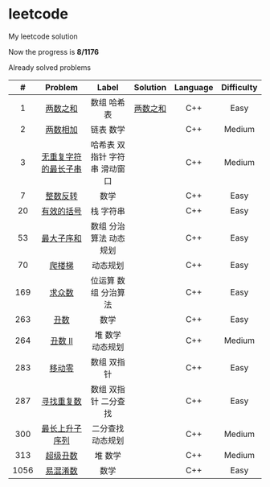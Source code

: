 # leetcode
My leetcode solution

Now the progress is **8/1176**

Already solved problems

|  #   |                           Problem                            |             Label             |                           Solution                           | Language | Difficulty |
| :--: | :----------------------------------------------------------: | :---------------------------: | :----------------------------------------------------------: | :------: | :--------: |
|  1   |    [两数之和](https://leetcode-cn.com/problems/two-sum/)     |          数组 哈希表          | [两数之和](https://github.com/Hots-J/leetcode/blob/master/problems/1.%E4%B8%A4%E6%95%B0%E4%B9%8B%E5%92%8C.md) |   C++    |    Easy    |
|  2   |    [两数相加](https://leetcode-cn.com/problems/two-sum/)     |           链表 数学           |                                                              |   C++    |   Medium   |
|  3   | [无重复字符的最长子串](https://leetcode-cn.com/problems/two-sum/) | 哈希表 双指针 字符串 滑动窗口 |                                                              |   C++    |   Medium   |
|  7   | [整数反转](https://leetcode-cn.com/problems/reverse-integer/) |             数学              |                                                              |   C++    |    Easy    |
|  20  | [有效的括号](https://leetcode-cn.com/problems/valid-parentheses/) |           栈 字符串           |                                                              |   C++    |    Easy    |
|  53  | [最大子序和](https://leetcode-cn.com/problems/maximum-subarray/) |    数组 分治算法 动态规划     |                                                              |   C++    |    Easy    |
|  70  | [爬楼梯](https://leetcode-cn.com/problems/climbing-stairs/)  |           动态规划            |                                                              |   C++    |    Easy    |
| 169  | [求众数](https://leetcode-cn.com/problems/majority-element/) |     位运算 数组 分治算法      |                                                              |   C++    |    Easy    |
| 263  |    [丑数](https://leetcode-cn.com/problems/ugly-number/)     |             数学              |                                                              |   C++    |    Easy    |
| 264  | [丑数 II](https://leetcode-cn.com/problems/ugly-number-ii/)  |       堆 数学 动态规划        |                                                              |   C++    |   Medium   |
| 283  |   [移动零](https://leetcode-cn.com/problems/move-zeroes/)    |          数组 双指针          |                                                              |   C++    |    Easy    |
| 287  | [寻找重复数](https://leetcode-cn.com/problems/find-the-duplicate-number/) |     数组 双指针 二分查找      |                                                              |   C++    |    Easy    |
| 300  | [最长上升子序列](https://leetcode-cn.com/problems/longest-increasing-subsequence/) |       二分查找 动态规划       |                                                              |   C++    |   Medium   |
| 313  | [超级丑数](https://leetcode-cn.com/problems/super-ugly-number/) |            堆 数学            |                                                              |   C++    |   Medium   |
| 1056 | [易混淆数](https://leetcode-cn.com/problems/confusing-number/) |             数学              |                                                              |   C++    |    Easy    |

